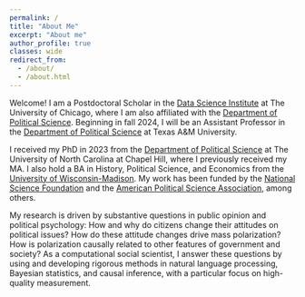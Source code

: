 ```yaml
---
permalink: /
title: "About Me"
excerpt: "About me"
author_profile: true
classes: wide
redirect_from: 
  - /about/
  - /about.html
---
```


Welcome! I am a Postdoctoral Scholar in the [Data Science Institute](https://datascience.uchicago.edu) at The University of Chicago, where I am also affiliated with the [Department of Political Science](https://political-science.uchicago.edu). Beginning in fall 2024, I will be an Assistant Professor in the [Department of Political Science](https://bush.tamu.edu/pols/) at Texas A&M University. 

I received my PhD in 2023 from the [Department of Political Science](https://politicalscience.unc.edu) at The University of North Carolina at Chapel Hill, where I previously received my MA. I also hold a BA in History, Political Science, and Economics from the [University of Wisconsin-Madison](https://polisci.wisc.edu). My work has been funded by the [National Science Foundation](http://nsfgrfp.org) and the [American Political Science Association](https://www.apsanet.org/centennial), among others. 

My research is driven by substantive questions in public opinion and political psychology: How and why do citizens change their attitudes on political issues? How do these attitude changes drive mass polarization? How is polarization causally related to other features of government and society? As a computational social scientist, I answer these questions by using and developing rigorous methods in natural language processing, Bayesian statistics, and causal inference, with a particular focus on high-quality measurement. 
